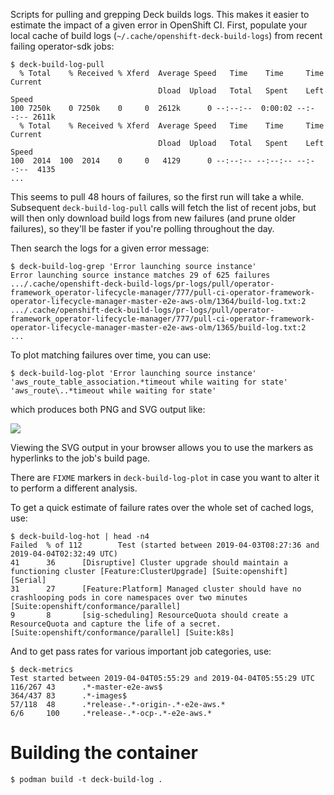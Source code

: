 Scripts for pulling and grepping Deck builds logs.
This makes it easier to estimate the impact of a given error in OpenShift CI.
First, populate your local cache of build logs (`~/.cache/openshift-deck-build-logs`) from recent failing operator-sdk jobs:

```console
$ deck-build-log-pull
  % Total    % Received % Xferd  Average Speed   Time    Time     Time  Current
                                 Dload  Upload   Total   Spent    Left  Speed
100 7250k    0 7250k    0     0  2612k      0 --:--:--  0:00:02 --:--:-- 2611k
  % Total    % Received % Xferd  Average Speed   Time    Time     Time  Current
                                 Dload  Upload   Total   Spent    Left  Speed
100  2014  100  2014    0     0   4129      0 --:--:-- --:--:-- --:--:--  4135
...
```

This seems to pull 48 hours of failures, so the first run will take a while.
Subsequent `deck-build-log-pull` calls will fetch the list of recent jobs, but will then only download build logs from new failures (and prune older failures), so they'll be faster if you're polling throughout the day.

Then search the logs for a given error message:

```console
$ deck-build-log-grep 'Error launching source instance'
Error launching source instance matches 29 of 625 failures
.../.cache/openshift-deck-build-logs/pr-logs/pull/operator-framework_operator-lifecycle-manager/777/pull-ci-operator-framework-operator-lifecycle-manager-master-e2e-aws-olm/1364/build-log.txt:2
.../.cache/openshift-deck-build-logs/pr-logs/pull/operator-framework_operator-lifecycle-manager/777/pull-ci-operator-framework-operator-lifecycle-manager-master-e2e-aws-olm/1365/build-log.txt:2
...
```

To plot matching failures over time, you can use:

```console
$ deck-build-log-plot 'Error launching source instance' 'aws_route_table_association.*timeout while waiting for state' 'aws_route\..*timeout while waiting for state'
```

which produces both PNG and SVG output like:

![](deck-build-log.png)

Viewing the SVG output in your browser allows you to use the markers as hyperlinks to the job's build page. 

There are `FIXME` markers in `deck-build-log-plot` in case you want to alter it to perform a different analysis.

To get a quick estimate of failure rates over the whole set of cached logs, use:

```console
$ deck-build-log-hot | head -n4
Failed  % of 112        Test (started between 2019-04-03T08:27:36 and 2019-04-04T02:32:49 UTC)
41      36      [Disruptive] Cluster upgrade should maintain a functioning cluster [Feature:ClusterUpgrade] [Suite:openshift] [Serial]
31      27      [Feature:Platform] Managed cluster should have no crashlooping pods in core namespaces over two minutes [Suite:openshift/conformance/parallel]
9       8       [sig-scheduling] ResourceQuota should create a ResourceQuota and capture the life of a secret. [Suite:openshift/conformance/parallel] [Suite:k8s]
```

And to get pass rates for various important job categories, use:

```console
$ deck-metrics
Test started between 2019-04-04T05:55:29 and 2019-04-04T05:55:29 UTC
116/267 43      .*-master-e2e-aws$
364/437 83      .*-images$
57/118  48      .*release-.*-origin-.*-e2e-aws.*
6/6     100     .*release-.*-ocp-.*-e2e-aws.*
```


# Building the container
```
$ podman build -t deck-build-log .
```
